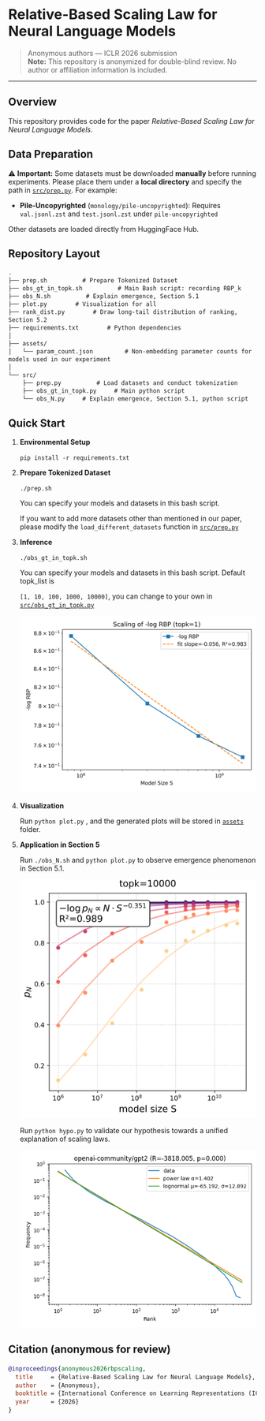# Relative-Based Scaling Law for Neural Language Models

> Anonymous authors — ICLR 2026 submission  
> **Note:** This repository is anonymized for double-blind review. No author or affiliation information is included.

---

## Overview

This repository provides code for the paper *Relative-Based Scaling Law for Neural Language Models*.  




## Data Preparation

⚠️ **Important:**  Some datasets must be downloaded **manually** before running experiments. 
Please place them under a **local directory** and specify the path in [`src/prep.py`](src/prep.py). For example: 

- **Pile-Uncopyrighted** (`monology/pile-uncopyrighted`):
  Requires `val.jsonl.zst` and `test.jsonl.zst` under `pile-uncopyrighted` 

Other datasets are loaded directly from HuggingFace Hub.  




## Repository Layout

```
.
├── prep.sh          # Prepare Tokenized Dataset
├── obs_gt_in_topk.sh          # Main Bash script: recording RBP_k
├── obs_N.sh          # Explain emergence, Section 5.1
├── plot.py        # Visualization for all
├── rank_dist.py        # Draw long-tail distribution of ranking, Section 5.2
├── requirements.txt        # Python dependencies
│
├── assets/             
│   └── param_count.json         # Non-embedding parameter counts for models used in our experiment
│
└── src/
    ├── prep.py          # Load datasets and conduct tokenization
    ├── obs_gt_in_topk.py     # Main python script
    └── obs_N.py     # Explain emergence, Section 5.1, python script
```



## Quick Start

1. **Environmental Setup**

   `pip install -r requirements.txt`

2. **Prepare Tokenized Dataset**

   `./prep.sh`

   You can specify your models and datasets in this bash script.

   If you want to add more datasets other than mentioned in our paper, please modify the `load_different_datasets` function in [`src/prep.py`](src/prep.py)

3. **Inference** 

   `./obs_gt_in_topk.sh `

   You can specify your models and datasets in this bash script. Default topk_list is 

   `[1, 10, 100, 1000, 10000]`, you can change to your own in [`src/obs_gt_in_topk.py`](src/obs_gt_in_topk.py)
   
   ![RBP_vs_S.png](/assets/RBP_vs_S.png)

   

5. **Visualization**

   Run `python plot.py` , and the generated plots will be stored in [`assets`](assets) folder.

6. **Application in Section 5**

   Run `./obs_N.sh` and `python plot.py` to observe emergence phenomenon in Section 5.1.

   ![emergence.png](/assets/emergence.png)
   
   
   Run `python hypo.py` to validate our hypothesis towards a unified explanation of scaling laws.

   ![gpt2_rank_dist.png](/assets/gpt2_rank_dist.png)



## Citation (anonymous for review)

```bibtex
@inproceedings{anonymous2026rbpscaling,
  title     = {Relative-Based Scaling Law for Neural Language Models},
  author    = {Anonymous},
  booktitle = {International Conference on Learning Representations (ICLR)},
  year      = {2026}
}
```
